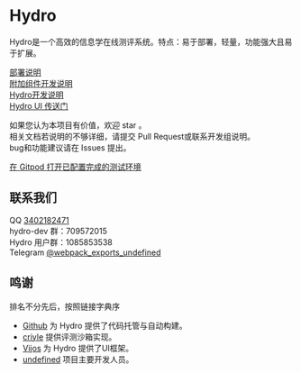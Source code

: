 # Hydro

Hydro是一个高效的信息学在线测评系统。特点：易于部署，轻量，功能强大且易于扩展。  

[部署说明](docs/deploy.md)  
[附加组件开发说明](docs/addon.md)  
[Hydro开发说明](docs/development.md)  
[Hydro UI 传送门](https://github.com/hydro-dev/ui-default)  

如果您认为本项目有价值，欢迎 star 。  
相关文档若说明的不够详细，请提交 Pull Request或联系开发组说明。  
bug和功能建议请在 Issues 提出。  

[在 Gitpod 打开已配置完成的测试环境](https://gitpod.io/#https://github.com/hydro-dev/Hydro)  

## 联系我们

QQ [3402182471](https://wpa.qq.com/msgrd?v=3&uin=3402182471&site=qq&menu=yes)  
hydro-dev 群：709572015  
Hydro 用户群：1085853538  
Telegram [@webpack_exports_undefined](https://t.me/webpack_exports_undefined)  

## 鸣谢

排名不分先后，按照链接字典序  

- [Github](https://github.com/) 为 Hydro 提供了代码托管与自动构建。  
- [criyle](https://github.com/criyle) 提供评测沙箱实现。  
- [Vijos](https://github.com/vijos/vj4) 为 Hydro 提供了UI框架。  
- [undefined](https://masnn.io:38443/) 项目主要开发人员。  
